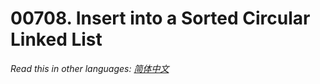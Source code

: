 # 00708. Insert into a Sorted Circular Linked List

  _Read this in other languages:_
    [_简体中文_](README.zh-CN.md)

